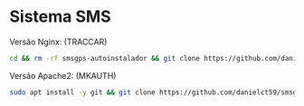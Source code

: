 # Sistema SMS

Versão Nginx: (TRACCAR)
```bash
cd && rm -rf smsgps-autoinstalador && git clone https://github.com/danielct59/smsgps-autoinstalador.git && cd smsgps-autoinstalador && sud chmod +x /install_apache && sudo /install_apache

```

Versão Apache2: (MKAUTH)
```bash
sudo apt install -y git && git clone https://github.com/danielct59/smsgps-autoinstalador.git && sudo chmod -R 777 smsgpsautoinstalador && cd smsgpsautoinstalador && sudo mv install_apache /install_apache && cd / && sudo rm -rf smsgpsautoinstalador && sudo chmod +x /install_apache && sudo /install_apache
```


       
